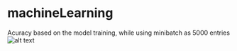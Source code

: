 # machineLearning

Acuracy based on the model training, while using minibatch as 5000 entries
![alt text](https://imgur.com/O1sBR91)
